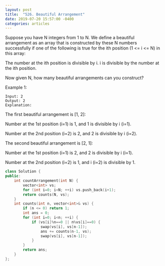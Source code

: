 ```yaml
---
layout: post
title:  "526. Beautiful Arrangement"
date: 2019-07-20 15:57:00 -0400
categories: articles
---
```


Suppose you have N integers from 1 to N. We define a beautiful arrangement as an array that is constructed by these N numbers successfully if one of the following is true for the ith position (1 <= i <= N) in this array:

The number at the ith position is divisible by i.
i is divisible by the number at the ith position.
 

Now given N, how many beautiful arrangements can you construct?

Example 1:
```
Input: 2
Output: 2
Explanation: 
```
The first beautiful arrangement is [1, 2]:

Number at the 1st position (i=1) is 1, and 1 is divisible by i (i=1).

Number at the 2nd position (i=2) is 2, and 2 is divisible by i (i=2).

The second beautiful arrangement is [2, 1]:

Number at the 1st position (i=1) is 2, and 2 is divisible by i (i=1).

Number at the 2nd position (i=2) is 1, and i (i=2) is divisible by 1.


```c++
class Solution {
public:
    int countArrangement(int N) {
        vector<int> vs;
        for (int i=0; i<N; ++i) vs.push_back(i+1);
        return counts(N, vs);
    }
    int counts(int n, vector<int>& vs) {
        if (n <= 0) return 1;
        int ans = 0;
        for (int i=0; i<n; ++i) {
            if (vs[i]%n==0 || n%vs[i]==0) {
                swap(vs[i], vs[n-1]);
                ans += counts(n-1, vs);
                swap(vs[i], vs[n-1]);
            }
        }
        return ans;
    }
};
```